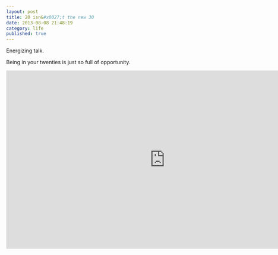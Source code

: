 ```yaml
---
layout: post
title: 20 isn&#x0027;t the new 30
date: 2013-08-08 21:48:19
category: life
published: true
---
```


Energizing talk. 




Being in your twenties is just so full of opportunity.

<div class="videoWrapper-16-9"><iframe src="http://embed.ted.com/talks/meg_jay_why_30_is_not_the_new_20.html" width="853" height="480" frameborder="0" scrolling="no" webkitAllowFullScreen mozallowfullscreen allowFullScreen></iframe></div>